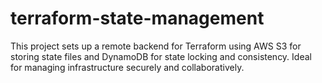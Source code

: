 # terraform-state-management
This project sets up a remote backend for Terraform using AWS S3 for storing state files and DynamoDB for state locking and consistency. Ideal for managing infrastructure securely and collaboratively.
